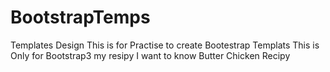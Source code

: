 # BootstrapTemps
Templates Design
This is for Practise to create Bootestrap Templats
This is Only for Bootstrap3
my resipy
I want to know Butter Chicken Recipy

